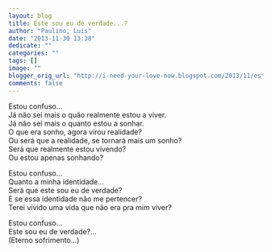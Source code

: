 ```yaml
---
layout: blog
title: Este sou eu de verdade...?
author: "Paulino, Luís"
date: "2013-11-30 13:38"
dedicate: ""
categories: ""
tags: []
image: ""
blogger_orig_url: "http://i-need-your-love-now.blogspot.com/2013/11/este-sou-eu-de-verdade.html"
comments: false
---
```


Estou confuso...\
Já não sei mais o quão realmente estou a viver.\
Já não sei mais o quanto estou a sonhar.\
O que era sonho, agora virou realidade?\
Ou será que a realidade, se tornará mais um sonho?\
Será que realmente estou vivendo?\
Ou estou apenas sonhando?

Estou confuso...\
Quanto a minha identidade...\
Será que este sou eu de verdade?\
E se essa identidade não me pertencer?\
Terei vivido uma vida que não era pra mim viver?

Estou confuso...\
Este sou eu de verdade?...\
(Eterno sofrimento...)
